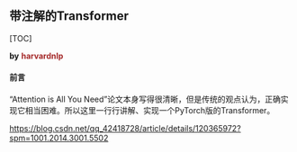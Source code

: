 ## 带注解的Transformer

[TOC]

**by** <font color="brown">**harvardnlp**</font>

#### 前言

“Attention is All You Need”论文本身写得很清晰，但是传统的观点认为，正确实现它相当困难。所以这里一行行讲解、实现一个PyTorch版的Transformer。





https://blog.csdn.net/qq_42418728/article/details/120365972?spm=1001.2014.3001.5502
